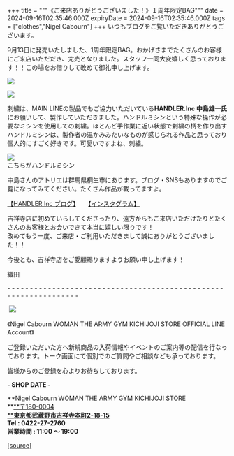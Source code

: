 +++
title = """《ご来店ありがとうございました！》１周年限定BAG"""
date = 2024-09-16T02:35:46.000Z
expiryDate = 2024-09-16T02:35:46.000Z
tags = ["clothes","Nigel Cabourn"]
+++
いつもブログをご覧いただきありがとうございます。

9月13日に発売いたしました、1周年限定BAG。おかげさまでたくさんのお客様にご来店いただだき、完売となりました。スタッフ一同大変嬉しく思っております！！この場をお借りして改めて御礼申し上げます。

![](https://cdn.shopify.com/s/files/1/0094/9295/5196/files/IMG_4946_480x480.jpg?v=1726288244)

![](https://cdn.shopify.com/s/files/1/0094/9295/5196/files/IMG_4948_480x480.jpg?v=1726288244)

刺繍は、MAIN LINEの製品でもご協力いただいている**HANDLER.Inc 中島雄一氏**にお願いして、製作していただきました。ハンドルミシンという特殊な操作が必要なミシンを使用しての刺繍。ほとんど手作業に近い状態で刺繍の柄を作り出すハンドルミシンは、製作者の温かみみたいなものが感じられる作品と思っており個人的にすごく好きです。可愛いですよね、刺繍。

![](https://cdn.shopify.com/s/files/1/0094/9295/5196/files/IMG_4949_22c89455-bb7c-4f4b-bbc2-6a9bcb873b77_480x480.jpg?v=1726288500)  
こちらがハンドルミシン

中島さんのアトリエは群馬県桐生市にあります。ブログ・SNSもありますのでご覧になってみてください。たくさん作品が載ってますよ。

[【HANDLER Inc ブログ】](https://ameblo.jp/handler/)　　[【インスタグラム】](https://www.instagram.com/handler_inc/?utm_source=ig_embed&ig_rid=f16c802a-213c-4616-9c1b-05d446d375a0)

吉祥寺店に初めていらしてくださったり、遠方からもご来店いただけたりとたくさんのお客様とお会いできて本当に嬉しい限りです！  
改めてもう一度、ご来店・ご利用いただきまして誠にありがとうございました！！

今後とも、吉祥寺店をご愛顧賜りますようお願い申し上げます！

織田

\- - - - - - - - - - - - - - - - - - - - - - - - - - - - - - - - - - - - - - - - - - - - - - - - - - - - - - - - - - - - - - - -  

 [![](https://cdn.shopify.com/s/files/1/0094/9295/5196/files/977C5BFF-508B-4CAA-96FE-9B4728CEC285_160x160.png?v=1693902608)](https://lin.ee/JRv0rXQ)

《Nigel Cabourn WOMAN THE ARMY GYM KICHIJOJI STORE OFFICIAL LINE Account》

ご登録いただいた方へ新規商品の入荷情報やイベントのご案内等の配信を行なっております。トーク画面にて個別でのご質問やご相談なども承っております。

皆様からのご登録を心よりお待ちしております。

**\- SHOP DATE -**

**Nigel Cabourn WOMAN THE ARMY GYM KICHIJOJI STORE  
**[**〒180-0004  
****東京都武蔵野市吉祥寺本町2-18-15**](https://www.google.com/maps/place/%E3%80%92180-0004+%E6%9D%B1%E4%BA%AC%E9%83%BD%E6%AD%A6%E8%94%B5%E9%87%8E%E5%B8%82%E5%90%89%E7%A5%A5%E5%AF%BA%E6%9C%AC%E7%94%BA%EF%BC%92%E4%B8%81%E7%9B%AE%EF%BC%91%EF%BC%98%E2%88%92%EF%BC%91%EF%BC%95+%E6%AD%A6%E8%94%B5%E9%87%8E%E3%82%AB%E3%83%B3%E3%83%88%E3%83%AA%E3%83%BC%E3%83%8F%E3%82%A4%E3%83%84/@35.7044288,139.5732119,17z/data=!3m1!4b1!4m6!3m5!1s0x6018ee49175f632b:0xf424f2fa6c99a79!8m2!3d35.7044245!4d139.5757868!16s%2Fg%2F12hsx3n5g?hl=ja&entry=ttu)  
**Tel : 0422-27-2760  
営業時間 : 11:00 ～ 19:00**

[[source]](https://cabourn.jp/blogs/shop-info/kichijoji20240916)
